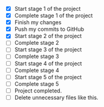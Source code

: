 - [x] Start stage 1 of the project
- [x] Complete stage 1 of the project
- [x] Finish my changes
- [x] Push my commits to GitHub
- [x] Start stage 2 of the project
- [ ] Complete stage 2
- [ ] Start stage 3 of the project
- [ ] Complete stage 3 
- [ ] Start stage 4 of the project
- [ ] Complete stage 4 
- [ ] Start stage 5 of the project
- [ ] Complete stage 5
- [ ] Project completed. 
- [ ] Delete unnecessary files like this.

